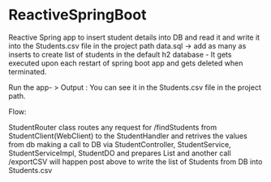 # ReactiveSpringBoot

Reactive Spring app to insert student details into DB and read it and write it into the Students.csv file in the project path 
data.sql -> add as many as inserts to create list of students in the default h2 database - It gets executed upon each restart of spring boot app and gets deleted when terminated.


Run the app- > Output : You can see it in the Students.csv file in the project path.

Flow: 

StudentRouter class routes any request for /findStudents from StudentClient(WebClient) to the  StudentHandler 
and retrives the values from db making a call to DB via StudentController, StudentService, StudentServiceImpl, StudentDO and prepares List<StudentDTO> 
  and another call /exportCSV will happen post above to write the list of Students from DB into Students.csv


